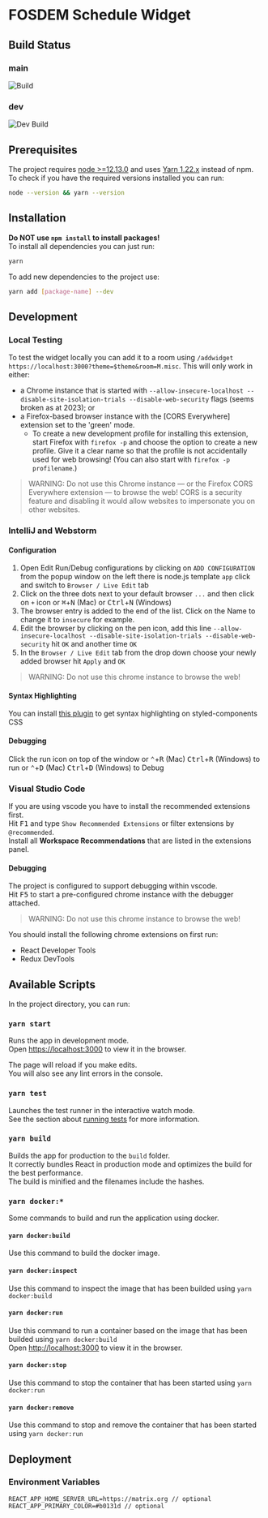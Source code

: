 # FOSDEM Schedule Widget

## Build Status

### main

![Build](https://github.com/nordeck/fosdem-schedule-element-widget/workflows/Docker%20Image%20Build/badge.svg)

### dev

![Dev Build](https://github.com/nordeck/fosdem-schedule-element-widget/workflows/Docker%20Image%20Build/badge.svg?branch=dev)

## Prerequisites

The project requires [node >=12.13.0](https://nodejs.org) and uses [Yarn 1.22.x](https://classic.yarnpkg.com/en/docs/install) instead of npm.<br />
To check if you have the required versions installed you can run:

```sh
node --version && yarn --version
```

## Installation

**Do NOT use `npm install` to install packages!**<br />
To install all dependencies you can just run:

```sh
yarn
```

To add new dependencies to the project use:

```sh
yarn add [package-name] --dev
```

## Development

### Local Testing

To test the widget locally you can add it to a room using `/addwidget https://localhost:3000?theme=$theme&room=M.misc`. This will only work in either:

- a Chrome instance that is started with `--allow-insecure-localhost --disable-site-isolation-trials --disable-web-security` flags (seems broken as at 2023); or
- a Firefox-based browser instance with the [CORS Everywhere] extension set to the 'green' mode.
  - To create a new development profile for installing this extension, start Firefox with `firefox -p` and choose the option to create a new profile. Give it a clear name so that the profile is not accidentally used for web browsing! (You can also start with `firefox -p profilename`.)

> WARNING: Do not use this Chrome instance — or the Firefox CORS Everywhere extension — to browse the web! CORS is a security feature and disabling it would allow websites to impersonate you on other websites.

### IntelliJ and Webstorm

#### Configuration

1. Open Edit Run/Debug configurations by clicking on `ADD CONFIGURATION` from the popup window on the left there is node.js template `app` click and switch to `Browser / Live Edit` tab
2. Click on the three dots next to your default browser `...` and then click on `+` icon or <kbd>⌘</kbd>+<kbd>N</kbd> (Mac) or <kbd>Ctrl</kbd>+<kbd>N</kbd> (Windows)
3. The browser entry is added to the end of the list. Click on the Name to change it to `insecure` for example.
4. Edit the browser by clicking on the pen icon, add this line `--allow-insecure-localhost --disable-site-isolation-trials --disable-web-security` hit `OK` and another time `OK`
5. In the `Browser / Live Edit` tab from the drop down choose your newly added browser hit `Apply` and `OK`

> WARNING: Do not use this chrome instance to browse the web!

#### Syntax Highlighting

You can install [this plugin](https://github.com/styled-components/webstorm-styled-components) to get syntax highlighting on styled-components CSS

#### Debugging

Click the run icon on top of the window or <kbd>⌃</kbd>+<kbd>R</kbd> (Mac) <kbd>Ctrl</kbd>+<kbd>R</kbd> (Windows) to run
 or <kbd>⌃</kbd>+<kbd>D</kbd> (Mac) <kbd>Ctrl</kbd>+<kbd>D</kbd> (Windows) to Debug


### Visual Studio Code

If you are using vscode you have to install the recommended extensions first.<br />
Hit <kbd>F1</kbd> and type `Show Recommended Extensions` or filter extensions by `@recommended`.<br /> Install all **Workspace Recommendations** that are listed in the extensions panel.

#### Debugging

The project is configured to support debugging within vscode.<br />
Hit <kbd>F5</kbd> to start a pre-configured chrome instance with the debugger attached.

> WARNING: Do not use this chrome instance to browse the web!

You should install the following chrome extensions on first run:

* React Developer Tools
* Redux DevTools


## Available Scripts

In the project directory, you can run:

### `yarn start`

Runs the app in development mode.<br />
Open [https://localhost:3000](https://localhost:3000) to view it in the browser.

The page will reload if you make edits.<br />
You will also see any lint errors in the console.

### `yarn test`

Launches the test runner in the interactive watch mode.<br />
See the section about [running tests](https://facebook.github.io/create-react-app/docs/running-tests) for more information.

### `yarn build`

Builds the app for production to the `build` folder.<br />
It correctly bundles React in production mode and optimizes the build for the best performance.<br />
The build is minified and the filenames include the hashes.

### `yarn docker:*`

Some commands to build and run the application using docker.

#### `yarn docker:build`

Use this command to build the docker image.

#### `yarn docker:inspect`

Use this command to inspect the image that has been builded using `yarn docker:build`

#### `yarn docker:run`

Use this command to run a container based on the image that has been builded using `yarn docker:build`<br />
Open [http://localhost:3000](http://localhost:3000) to view it in the browser.

#### `yarn docker:stop`

Use this command to stop the container that has been started using `yarn docker:run`

#### `yarn docker:remove`

Use this command to stop and remove the container that has been started using `yarn docker:run`

## Deployment

### Environment Variables

```env
REACT_APP_HOME_SERVER_URL=https://matrix.org // optional
REACT_APP_PRIMARY_COLOR=#b0131d // optional
```
